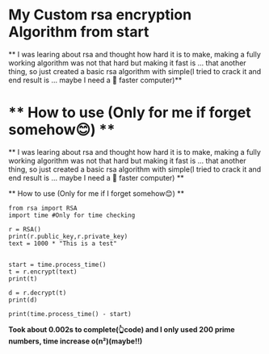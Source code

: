 # My Custom rsa encryption Algorithm from start


** I was learing about rsa and thought how hard it is to make, making a fully working algorithm was not that hard but making it fast is ... that another thing, so just created a basic rsa algorithm with simple(I tried to crack it and end result is ... maybe I need a 🤔 faster computer)**

** How to use (Only for me if forget somehow😊) **
=======
** I was learing about rsa and thought how hard it is to make, making a fully working algorithm was not that hard but making it fast is ... that another thing, so just created a basic rsa algorithm with simple(I tried to crack it and end result is ... maybe I need a 🤔 faster computer) **

** How to use (Only for me if I forget somehow😊) **


```
from rsa import RSA
import time #Only for time checking

r = RSA()
print(r.public_key,r.private_key)
text = 1000 * "This is a test"


start = time.process_time()
t = r.encrypt(text)
print(t)

d = r.decrypt(t)
print(d)

print(time.process_time() - start)

```


**Took about 0.002s to complete(👆code) and I only used 200 prime numbers, time increase o(n²)(maybe!!)**
